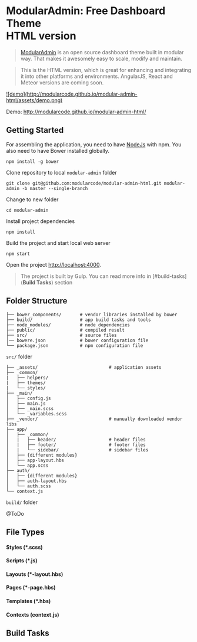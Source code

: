 # ModularAdmin: Free Dashboard Theme <br/>  HTML version

> [ModularAdmin](http://modularcode.github.io/modular-admin-html/) is an open source dashboard theme
> built in modular way. That makes it awesomely easy to scale, modify and maintain.

> This is the HTML version, which is great for enhancing and integrating it into other platforms and environments. 
> AngularJS, React and Meteor versions are coming soon.

<a href="http://modularcode.github.io/modular-admin-html/" target="_blank">
 ![demo](http://modularcode.github.io/modular-admin-html/assets/demo.png)
</a>

Demo: http://modularcode.github.io/modular-admin-html/

## Getting Started

For assembling the application, you need to have [NodeJs](https://nodejs.org/en/) with npm. You also need to have Bower installed globally.

```
npm install -g bower
```

Clone repository to local `modular-admin` folder
```
git clone git@github.com:modularcode/modular-admin-html.git modular-admin -b master --single-branch 
```

Change to new folder
```
cd modular-admin
```

Install project dependencies 
```
npm install
```

Build the project and start local web server
```
npm start
```

Open the project [http://localhost:4000](http://localhost:4000).

> The project is built by Gulp. You can read more info in [#build-tasks](**Build Tasks**) section

## Folder Structure

```
├── bower_components/       # vendor libraries installed by bower
├── build/                  # app build tasks and tools
├── node_modules/           # node dependencies        
├── public/                 # compiled result
├── src/                    # source files
│── bowere.json             # bower configuration file
└── package.json            # npm configuration file
```

```src/``` folder

```
├── _assets/                           # application assets
├── _common/   
|   ├── helpers/
|   ├── themes/
|   └── styles/
├── _main/   
│   ├── config.js
│   ├── main.js
│   ├── _main.scss
│   └── _variables.scss
├── _vendor/                           # manually downloaded vendor libs
├── app/   
│   ├── _common/
│   |   ├── header/                    # header files
│   |   ├── footer/                    # footer files
│   |   └── sidebar/                   # sidebar files
│   ├── {different modules}
│   ├── app-layout.hbs
│   └── app.scss
├── auth/   
│   ├── {different modules}
│   ├── auth-layout.hbs
│   └── auth.scss
└── context.js 

```

```build/``` folder

@ToDo


## File Types

#### Styles (*.scss)

#### Scripts (*.js)

#### Layouts (*-layout.hbs)

#### Pages (*-page.hbs)

#### Templates (*.hbs)

#### Contexts (context.js)

## Build Tasks
 

